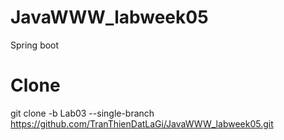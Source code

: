 # JavaWWW_labweek05
Spring boot

# Clone
git clone -b Lab03 --single-branch https://github.com/TranThienDatLaGi/JavaWWW_labweek05.git

